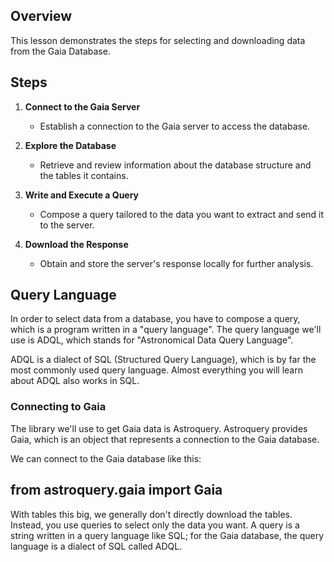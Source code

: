 ## Overview

This lesson demonstrates the steps for selecting and downloading data from the Gaia Database.

## Steps

1. **Connect to the Gaia Server**
   - Establish a connection to the Gaia server to access the database.

2. **Explore the Database**
   - Retrieve and review information about the database structure and the tables it contains.

3. **Write and Execute a Query**
   - Compose a query tailored to the data you want to extract and send it to the server.

4. **Download the Response**
   - Obtain and store the server's response locally for further analysis.

## Query Language

In order to select data from a database, you have to compose a query, which is a program written in a "query language". 
The query language we'll use is ADQL, which stands for "Astronomical Data Query Language".

ADQL is a dialect of SQL (Structured Query Language), which is by far the most commonly used query language. 
Almost everything you will learn about ADQL also works in SQL.

### Connecting to Gaia
The library we'll use to get Gaia data is Astroquery. Astroquery provides Gaia, which is an object that represents a connection to the Gaia database.

We can connect to the Gaia database like this:
## from astroquery.gaia import Gaia

With tables this big, we generally don't directly download the tables. Instead, you use queries to select only the data you want.
A query is a string written in a query language like SQL; for the Gaia database, the query language is a dialect of SQL called ADQL.


